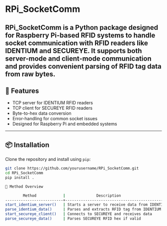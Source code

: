 # RPi_SocketComm
RPi_SocketComm is a Python package designed for Raspberry Pi-based RFID systems to handle socket communication with RFID readers like **IDENTIUM** and **SECUREYE**. It supports both server-mode and client-mode communication and provides convenient parsing of RFID tag data from raw bytes.
---
## 🚀 Features

- TCP server for IDENTIUM RFID readers
- TCP client for SECUREYE RFID readers
- Byte-to-hex data conversion
- Error-handling for common socket issues
- Designed for Raspberry Pi and embedded systems

---
## 📦 Installation

Clone the repository and install using `pip`:

```bash
git clone https://github.com/yourusername/RPi_SocketComm.git
cd RPi_SocketComm
pip install .

🧠 Method Overview

        Method            |              Description
--------------------------+---------------------------------------------------
start_identium_server()   | Starts a server to receive data from IDENTIUM
parse_identium_data()     | Parses and extracts RFID tag from IDENTIUM bytes
start_secureye_client()   | Connects to SECUREYE and receives data
parse_secureye_data()     | Parses SECUREYE RFID hex if valid
